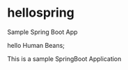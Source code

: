 # hellospring
Sample Spring Boot App


hello Human Beans;

  This is a sample SpringBoot Application
